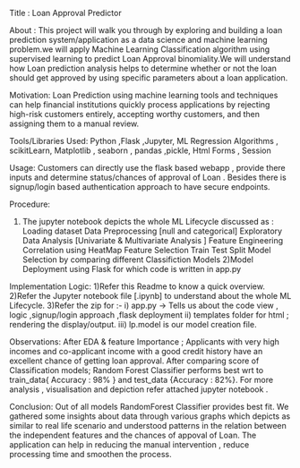 Title : Loan Approval Predictor

About :
This project will walk you through by exploring and building a loan prediction system/application as a data science and machine learning problem.we will apply Machine Learning Classification algorithm using supervised learning to predict Loan Approval binomiality.We will understand how Loan prediction analysis helps to determine whether or not the loan should get approved by using specific parameters about a loan application.

Motivation:
Loan Prediction using machine learning tools and techniques can help financial institutions quickly process applications by rejecting high-risk customers entirely, accepting worthy customers, and then assigning them to a manual review.

Tools/Libraries Used:
Python ,Flask ,Jupyter, ML Regression Algorithms , scikitLearn, Matplotlib , seaborn , pandas ,pickle, Html Forms , Session

Usage:
Customers can directly use the flask based webapp , provide there inputs and determine status/chances of approval of Loan . Besides there is signup/login based authentication approach to have secure  endpoints.

Procedure:
1) The jupyter notebook depicts the whole ML Lifecycle discussed as :
Loading dataset
Data Preprocessing [null and categorical]
Exploratory Data Analysis [Univariate & Multivariate Analysis ]
Feature Engineering
Correlation using HeatMap
Feature Selection
Train Test Split 
Model Selection by comparing different Classifiction Models
2)Model Deployment using Flask for which code is written in app.py

Implementation Logic:
1)Refer this Readme to know a quick overview.
2)Refer the Jupyter notebook file [.ipynb] to understand about the whole ML Lifecycle.
3)Refer the zip for :-
i) app.py -> Tells us about the code view , logic ,signup/login approach ,flask deployment
ii) templates folder for html ; rendering the display/output.
iii) lp.model is our model creation file.

Observations:
After EDA & feature Importance ; Applicants with very high incomes and co-applicant income with a good credit history have an excellent chance of getting loan approval.
After comparing score of Classification models; Random Forest Classifier performs best wrt to train_data{ Accuracy : 98% } and test_data {Accuracy : 82%}. 
For more analysis , visualisation and depiction refer attached jupyter notebook .

Conclusion:
Out of all models RandomForest Classifier provides best fit.
We gathered some insights about data through various graphs which depicts as similar to real life scenario
and understood patterns in the relation between the independent features and the chances of appoval of Loan.
The application can help in reducing the manual intervention , reduce processing time and smoothen the process.



